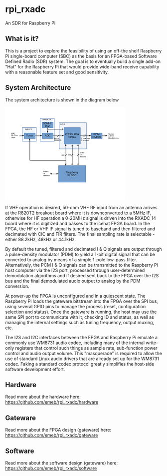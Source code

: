 # rpi_rxadc
An SDR for Raspberry Pi

## What is it?
This is a project to explore the feasibility of using an off-the shelf
Raspberry Pi single-board computer (SBC) as the basis for an FPGA-based
Software Defined Radio (SDR) system. The goal is to eventually build a single
add-on "Hat" for the Raspberry Pi that would provide wide-band receive
capability with a reasonable feature set and good sensitivity.

## System Architecture
The system architecture is shown in the diagram below

![System Architecture](documents/system_0.png)

If VHF operation is desired, 50-ohm VHF RF input from an antenna arrives at
the R820T2 breakout board where it is downconverted to a 5MHz IF, otherwise
for HF operation a 0-20MHz signal is driven into the RXADC_14 board where it
is digitized and passes to the icehat FPGA board. In the FPGA, the HF or VHF
IF signal is tuned to baseband and then filtered and decimated with CIC and
FIR filters. The final sampling rate is selectable - either 88.2kHz, 48kHz or
44.1kHz.

By default the tuned, filtered and decimated I & Q signals are output through
a pulse-density modulator (PDM) to yield a 1-bit digital signal that can be
converted to analog by means of a simple 1-pole low-pass filter. Alternatively,
the PCM I & Q signals can be transmitted to the Raspberry Pi host computer via
the I2S port, processed through user-determined demodulation algorithms and if
desired sent back to the FPGA over the I2S bus and the final demodulated audio
output to analog by the PDM conversion.

At power-up the FPGA is unconfigured and in a quiescent state. The Raspberry Pi
loads the gateware bitstream into the FPGA over the SPI bus, using several GPIO
pins to manage the process (reset, configuration selection and status). Once
the gateware is running, the host may use the same SPI port to communicate
with it, checking ID and status, as well as managing the internal settings such
as tuning frequency, output muxing, etc.

The I2S and I2C interfaces between the FPGA and Raspberry Pi emulate a commonly
use WM8731 audio codec, including many of the internal write-only registers that
control such things as sample rate, sub-function power control and audio output
volume. This "masquerade" is required to allow the use of standard Linux audio
drivers that are already set up for the WM8731 codec. Faking a standard codec
protocol greatly simplifies the host-side software development effort.

## Hardware
Read more about the hardware here:
https://github.com/emeb/rpi_rxadc/hardware

## Gateware
Read more about the FPGA design (gateware) here:
https://github.com/emeb/rpi_rxadc/gateware

## Software
Read more about the software design (gateware) here:
https://github.com/emeb/rpi_rxadc/software

